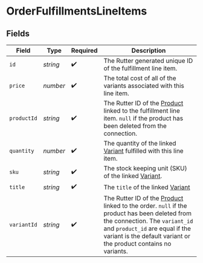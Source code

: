 # OrderFulfillmentsLineItems


## Fields

| Field                                                                                                                                                                                                                                                          | Type                                                                                                                                                                                                                                                           | Required                                                                                                                                                                                                                                                       | Description                                                                                                                                                                                                                                                    |
| -------------------------------------------------------------------------------------------------------------------------------------------------------------------------------------------------------------------------------------------------------------- | -------------------------------------------------------------------------------------------------------------------------------------------------------------------------------------------------------------------------------------------------------------- | -------------------------------------------------------------------------------------------------------------------------------------------------------------------------------------------------------------------------------------------------------------- | -------------------------------------------------------------------------------------------------------------------------------------------------------------------------------------------------------------------------------------------------------------- |
| `id`                                                                                                                                                                                                                                                           | *string*                                                                                                                                                                                                                                                       | :heavy_check_mark:                                                                                                                                                                                                                                             | The Rutter generated unique ID of the fulfillment line item.                                                                                                                                                                                                   |
| `price`                                                                                                                                                                                                                                                        | *number*                                                                                                                                                                                                                                                       | :heavy_check_mark:                                                                                                                                                                                                                                             | The total cost of all of the variants associated with this line item.                                                                                                                                                                                          |
| `productId`                                                                                                                                                                                                                                                    | *string*                                                                                                                                                                                                                                                       | :heavy_check_mark:                                                                                                                                                                                                                                             | The Rutter ID of the [Product](/rest/version/products) linked to the fulfillment line item. `null` if the product has been deleted from the connection.                                                                                                        |
| `quantity`                                                                                                                                                                                                                                                     | *number*                                                                                                                                                                                                                                                       | :heavy_check_mark:                                                                                                                                                                                                                                             | The quantity of the linked [Variant](/rest/version/variants) fulfilled with this line item.                                                                                                                                                                    |
| `sku`                                                                                                                                                                                                                                                          | *string*                                                                                                                                                                                                                                                       | :heavy_check_mark:                                                                                                                                                                                                                                             | The stock keeping unit (SKU) of the linked [Variant](/rest/version/variants).                                                                                                                                                                                  |
| `title`                                                                                                                                                                                                                                                        | *string*                                                                                                                                                                                                                                                       | :heavy_check_mark:                                                                                                                                                                                                                                             | The `title` of the linked [Variant](/rest/version/variants)                                                                                                                                                                                                    |
| `variantId`                                                                                                                                                                                                                                                    | *string*                                                                                                                                                                                                                                                       | :heavy_check_mark:                                                                                                                                                                                                                                             | The Rutter ID of the [Product](/rest/version/products) linked to the order. `null` if the product has been deleted from the connection. The `variant_id` and `product_id` are equal if the variant is the default variant or the product contains no variants. |